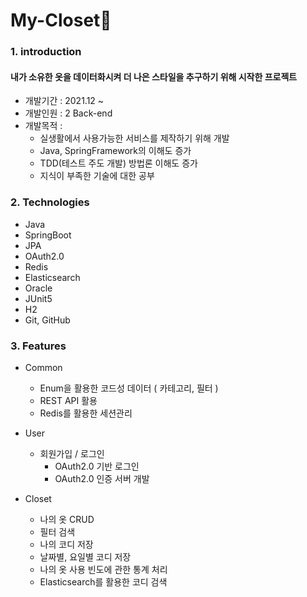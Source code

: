 My-Closet👔
====

### 1. introduction

#### 내가 소유한 옷을 데이터화시켜 더 나은 스타일을 추구하기 위해 시작한 프로젝트

* 개발기간 : 2021.12 ~ 
* 개발인원 : 2 Back-end
* 개발목적 : 
  - 실생활에서 사용가능한 서비스를 제작하기 위해 개발
  - Java, SpringFramework의 이해도 증가
  - TDD(테스트 주도 개발) 방법론 이해도 증가
  - 지식이 부족한 기술에 대한 공부
  
### 2. Technologies
* Java
* SpringBoot
* JPA
* OAuth2.0
* Redis
* Elasticsearch
* Oracle
* JUnit5
* H2
* Git, GitHub

### 3. Features
* Common
  - Enum을 활용한 코드성 데이터 ( 카테고리, 필터 )
  - REST API 활용
  - Redis를 활용한 세션관리  

* User
  - 회원가입 / 로그인
    - OAuth2.0 기반 로그인
    - OAuth2.0 인증 서버 개발

* Closet
  - 나의 옷 CRUD 
  - 필터 검색
  - 나의 코디 저장
  - 날짜별, 요일별 코디 저장
  - 나의 옷 사용 빈도에 관한 통계 처리
  - Elasticsearch를 활용한 코디 검색
  
